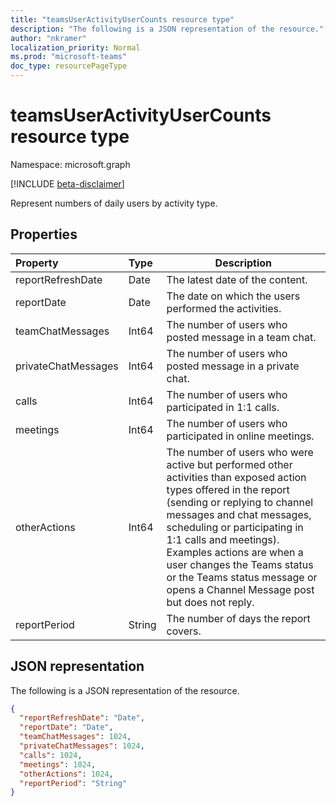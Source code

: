 ```yaml
---
title: "teamsUserActivityUserCounts resource type"
description: "The following is a JSON representation of the resource."
author: "nkramer"
localization_priority: Normal
ms.prod: "microsoft-teams"
doc_type: resourcePageType
---
```


# teamsUserActivityUserCounts resource type

Namespace: microsoft.graph

[!INCLUDE [beta-disclaimer](https://github.com/microsoftgraph/microsoft-graph-docs/blob/main/api-reference/includes/beta-disclaimer.md)]

Represent numbers of daily users by activity type.

## Properties

| Property            | Type   | Description                                                  |
| :------------------ | :----- | ------------------------------------------------------------ |
| reportRefreshDate   | Date   | The latest date of the content.                              |
| reportDate          | Date   | The date on which the users performed the activities.        |
| teamChatMessages    | Int64  | The number of users who posted message in a team chat.       |
| privateChatMessages | Int64  | The number of users who posted message in a private chat.    |
| calls               | Int64  | The number of users who participated in 1:1 calls.           |
| meetings            | Int64  | The number of users who participated in online meetings.     |
| otherActions        | Int64  | The number of users who were active but performed other activities than exposed action types offered in the report (sending or replying to channel messages and chat messages, scheduling or participating in 1:1 calls and meetings). Examples actions are when a user changes the Teams status or the Teams status message or opens a Channel Message post but does not reply. |
| reportPeriod        | String | The number of days the report covers.                        |

## JSON representation

The following is a JSON representation of the resource.

<!-- {
  "blockType": "resource",
  "@odata.type": "microsoft.graph.teamsUserActivityUserCounts"
} -->

```json
{
  "reportRefreshDate": "Date", 
  "reportDate": "Date", 
  "teamChatMessages": 1024, 
  "privateChatMessages": 1024, 
  "calls": 1024, 
  "meetings": 1024, 
  "otherActions": 1024, 
  "reportPeriod": "String"
}
```


